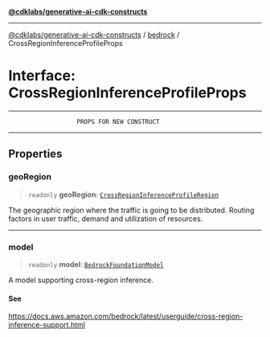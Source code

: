 [**@cdklabs/generative-ai-cdk-constructs**](../../../../README.md)

***

[@cdklabs/generative-ai-cdk-constructs](../../../../README.md) / [bedrock](../README.md) / CrossRegionInferenceProfileProps

# Interface: CrossRegionInferenceProfileProps

***************************************************************************
                       PROPS FOR NEW CONSTRUCT
***************************************************************************

## Properties

### geoRegion

> `readonly` **geoRegion**: [`CrossRegionInferenceProfileRegion`](../enumerations/CrossRegionInferenceProfileRegion.md)

The geographic region where the traffic is going to be distributed. Routing
factors in user traffic, demand and utilization of resources.

***

### model

> `readonly` **model**: [`BedrockFoundationModel`](../classes/BedrockFoundationModel.md)

A model supporting cross-region inference.

#### See

https://docs.aws.amazon.com/bedrock/latest/userguide/cross-region-inference-support.html
